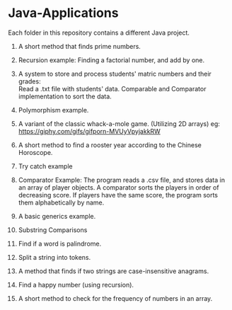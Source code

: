 # Java-Applications

Each folder in this repository contains a different Java project.

1. A short method that finds prime numbers. 

2. Recursion example: Finding a factorial number, and add by one.

3. A system to store and process students' matric numbers and their grades:  
   Read a .txt file with students' data. 
   Comparable and Comparator implementation to sort the data.

4. Polymorphism example.

5. A variant of the classic whack-a-mole game. (Utilizing 2D arrays) eg: https://giphy.com/gifs/gifporn-MVUyVpyjakkRW

6. A short method to find a rooster year according to the Chinese Horoscope.

7. Try catch example

8. Comparator Example: The program reads a .csv file, and
   stores data in an array of player objects. A comparator sorts the players
   in order of decreasing score. If players have the same score, 
   the program sorts them alphabetically by name.
   
9. A basic generics example.

10. Substring Comparisons

11. Find if a word is palindrome. 

12. Split a string into tokens.

13. A method that finds if two strings  are case-insensitive anagrams.

14. Find a happy number (using recursion).

15. A short method to check for the frequency of numbers in an array.
